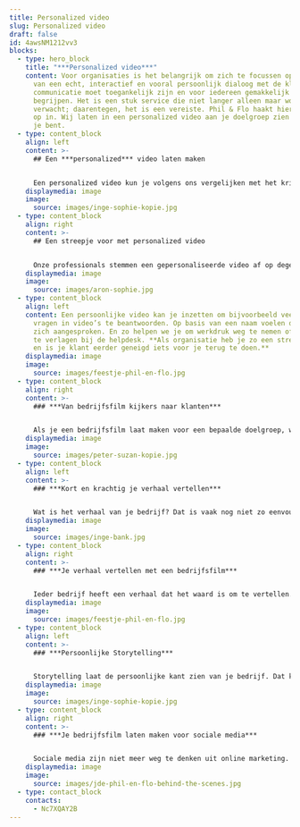 ```yaml
---
title: Personalized video
slug: Personalized video
draft: false
id: 4awsNM1212vv3
blocks:
  - type: hero_block
    title: "***Personalized video***"
    content: Voor organisaties is het belangrijk om zich te focussen op het creëren
      van een echt, interactief en vooral persoonlijk dialoog met de klant. Deze
      communicatie moet toegankelijk zijn en voor iedereen gemakkelijk te
      begrijpen. Het is een stuk service die niet langer alleen maar wordt
      verwacht; daarentegen, het is een vereiste. Phil & Flo haakt hier handig
      op in. Wij laten in een personalized video aan je doelgroep zien hoe uniek
      je bent.
  - type: content_block
    align: left
    content: >-
      ## Een ***personalized*** video laten maken


      Een personalized video kun je volgens ons vergelijken met het krijgen van een ouderwets, handgeschreven verjaardagskaartje. Iemand is jouw verjaardag niet vergeten en heeft de moeite genomen om je persoonlijk te feliciteren. Datzelfde gevoel wanneer zo’n kaartje op je deurmat valt, willen we bij Phil & Flo ook bij jou en je klanten achterlaten. In een personalized video spreken we mensen persoonlijk aan, wist je dat maar liefst 85% van de doelgroep klikt op een persoonlijke video vanuit een mailing?
    displaymedia: image
    image:
      source: images/inge-sophie-kopie.jpg
  - type: content_block
    align: right
    content: >-
      ## Een streepje voor met personalized video


      Onze professionals stemmen een gepersonaliseerde video af op degene die de video bekijkt. Ze zijn namelijk gebaseerd op informatie uit bijvoorbeeld jouw CRM-systeem en ze geven ons relevante inzichten om boeiende video’s voor diverse zakelijke doelen te creëren. Dankzij de nieuwste technieken kunnen we *real time* deze video’s bijsturen of wijzigen. Je klanten kunnen dan niet anders dan de video opmerken wanneer je ze direct aanspreekt. Mochten er bijvoorbeeld klantgegevens veranderen, dan past ons systeem de gepersonaliseerde boodschap automatisch aan.
    displaymedia: image
    image:
      source: images/aron-sophie.jpg
  - type: content_block
    align: left
    content: Een persoonlijke video kan je inzetten om bijvoorbeeld veelgestelde
      vragen in video’s te beantwoorden. Op basis van een naam voelen de klanten
      zich aangesproken. En zo helpen we je om werkdruk weg te nemen of kosten
      te verlagen bij de helpdesk. **Als organisatie heb je zo een streepje voor
      en is je klant eerder geneigd iets voor je terug te doen.**
    displaymedia: image
    image:
      source: images/feestje-phil-en-flo.jpg
  - type: content_block
    align: right
    content: >-
      ### ***Van bedrijfsfilm kijkers naar klanten***


      Als je een bedrijfsfilm laat maken voor een bepaalde doelgroep, wil je deze ook tot actie aanzetten om met je in gesprek te komen. Storytelling is een uitstekende manier om een emotionele connectie te maken met je doelgroep. Daardoor hebben ze een goed gevoel bij jouw bedrijf en zullen ze eerder voor jou kiezen. Wanneer ze alleen maar oppervlakkige, zakelijke informatie hebben, haken de meeste mensen af. Onze specialisten zorgen ervoor dat je bedrijfsfilm potentiële klanten aanspreekt in sfeer, toon en stijl. Maar uiteraard weten onze specialisten ook hoe onze videofilms tot wel 80% meer conversie kan veroorzaken.
    displaymedia: image
    image:
      source: images/peter-suzan-kopie.jpg
  - type: content_block
    align: left
    content: >-
      ### ***Kort en krachtig je verhaal vertellen***


      Wat is het verhaal van je bedrijf? Dat is vaak nog niet zo eenvoudig uit te leggen. Daarom is het goed om te weten dat de videomakers van Phil en Flo veel ervaring hebben met het maken van bedrijfsfilms. Samen met jou zetten ze alle informatie om in een korte boodschap met impact. Zij zorgen dat er niets ontbreekt wat er in een goede bedrijfsfilm hoort te zitten. Samen kom je tot een verhaal dat je doelgroep aanspreekt, past in je corporate branding en zorgt voor een beter bereik. Denk je echter dat jou verhaal zo ingewikkeld is, dat het niet in een film te pakken is? Dan kunnen we natuurlijk ook een [animatie laten maken](https://www.philenflo.nl/animatie-laten-maken/)!
    displaymedia: image
    image:
      source: images/inge-bank.jpg
  - type: content_block
    align: right
    content: >-
      ### ***Je verhaal vertellen met een bedrijfsfilm***


      Ieder bedrijf heeft een verhaal dat het waard is om te vertellen. Door dat verhaal te vertellen, laat je niet alleen aan de wereld zien wat voor product of dienst je verkoopt, maar ook waar je bedrijf voor staat. Dat komt in een bedrijfsfilm oprecht, duidelijk en doeltreffend over. Daarom is een bedrijfsvideo een heel geschikte manier om het verhaal van je bedrijf te vertellen. Wij vertalen wat je te zeggen hebt in een hoogwaardige video die met trots deelt.
    displaymedia: image
    image:
      source: images/feestje-phil-en-flo.jpg
  - type: content_block
    align: left
    content: >-
      ### ***Persoonlijke Storytelling***


      Storytelling laat de persoonlijke kant zien van je bedrijf. Dat kan heel goed door uitsluitend werknemers in je bedrijfsfilm te laten zien, maar nog beter is het als je ook bijvoorbeeld klanten en leveranciers aan het woord kunt laten. Zo komt je verhaal nog authentieker over. Met een goede bedrijfsfilm die een oprecht verhaal vertelt, zorg je dat je doelgroep vertrouwen in je heeft, en eerder voor jou kiest. [Kijk daarvoor ook eens op deze pagina over testimonials.](https://www.philenflo.nl/video-testimonial/)
    displaymedia: image
    image:
      source: images/inge-sophie-kopie.jpg
  - type: content_block
    align: right
    content: >-
      ### ***Je bedrijfsfilm laten maken voor sociale media***


      Sociale media zijn niet meer weg te denken uit online marketing. En zeg nou zelf: hoe vaak zie je een stuk tekst gedeeld worden, in vergelijking met filmpjes? Als je bedrijfsfilm een goed verhaal vertelt of grappig of spannend genoeg in elkaar zit, zullen mensen deze gaan delen op sociale media. Dat kan zelfs leiden tot een sneeuwbaleffect en dan vergroot je het bereik exponentieel. Door te kiezen voor een bedrijfsfilm van Phil & Flo, vergroot je je kansen om opgepikt te worden. Wij zetten je liever op de kaart als trending dan als saai en statisch.
    displaymedia: image
    image:
      source: images/jde-phil-en-flo-behind-the-scenes.jpg
  - type: contact_block
    contacts:
      - Nc7XQAY2B
---
```


